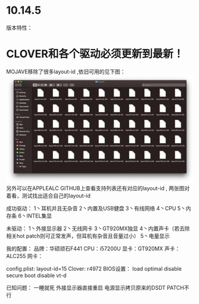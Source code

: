 # 10.14.5

版本特性：
   # CLOVER和各个驱动必须更新到最新！
   MOJAVE移除了很多layout-id ,依旧可用的见下图：
   ![image](https://github.com/Fr3027/hackintosh/raw/master/imgs/layouts.png)
   另外可以在APPLEALC GITHUB上查看支持列表还有对应的layout-id , 两张图对着看，测试找出适合自己的layout-id
      
成功驱动：
  1丶耳机并且无杂音
  2丶内置及USB健盘
  3丶有线网络
  4丶CPU
  5丶内存条
  6丶INTEL集显
  
未驱动：
  1丶外接显示器
  2丶无线网卡
  3丶GT920MX独显
  4丶内置声卡（若去除相关hot patch则可正常发声，但耳机有杂音且音量过小）
  5丶电量显示
  
我的配置：
  品牌：华硕顽石F441
  CPU：i57200U
  显卡：GT920MX
  声卡：ALC255
  网卡：
  
config.plist:
  layout-id=15
  Clover: r4972
BIOS设置：
  load optimal
  disable secure boot 
  disable vt-d

已知问题：
    一睡就死
    外接显示器直接重启
    电源显示拷贝原来的DSDT PATCH不行
  
